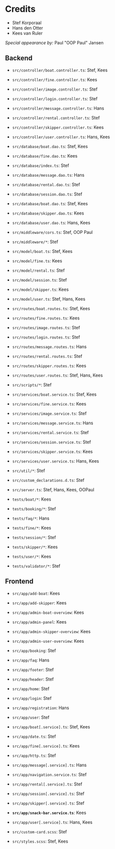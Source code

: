 # Credits

- Stef Korporaal
- Hans den Otter
- Kees van Ruler

_Special appearance by:_ Paul "OOP Paul" Jansen

## Backend

- `src/controller/boat.controller.ts`: Stef, Kees
- `src/controller/fine.controller.ts`: Kees
- `src/controller/image.controller.ts`: Stef
- `src/controller/login.controller.ts`: Stef
- `src/controller/message.controller.ts`: Hans
- `src/controller/rental.controller.ts`: Stef
- `src/controller/skipper.controller.ts`: Kees
- `src/controller/user.controller.ts`: Hans, Kees

- `src/database/boat.dao.ts`: Stef, Kees
- `src/database/fine.dao.ts`: Kees
- `src/database/index.ts`: Stef
- `src/database/message.dao.ts`: Hans
- `src/database/rental.dao.ts`: Stef
- `src/database/session.dao.ts`: Stef
- `src/database/boat.dao.ts`: Stef, Kees
- `src/database/skipper.dao.ts`: Kees
- `src/database/user.dao.ts`: Hans, Kees

- `src/middleware/cors.ts`: Stef, OOP Paul
- `src/middleware/*`: Stef

- `src/model/boat.ts`: Stef, Kees
- `src/model/fine.ts`: Kees
- `src/model/rental.ts`: Stef
- `src/model/session.ts`: Stef
- `src/model/skipper.ts`: Kees
- `src/model/user.ts`: Stef, Hans, Kees

- `src/routes/boat.routes.ts`: Stef, Kees
- `src/routes/fine.routes.ts`: Kees
- `src/routes/image.routes.ts`: Stef
- `src/routes/login.routes.ts`: Stef
- `src/routes/message.routes.ts`: Hans
- `src/routes/rental.routes.ts`: Stef
- `src/routes/skipper.routes.ts`: Kees
- `src/routes/user.routes.ts`: Stef, Hans, Kees

- `src/scripts/*`: Stef

- `src/services/boat.service.ts`: Stef, Kees
- `src/services/fine.service.ts`: Kees
- `src/services/image.service.ts`: Stef
- `src/services/message.service.ts`: Hans
- `src/services/rental.service.ts`: Stef
- `src/services/session.service.ts`: Stef
- `src/services/skipper.service.ts`: Kees
- `src/services/user.service.ts`: Hans, Kees

- `src/util/*`: Stef

- `src/custom_declarations.d.ts`: Stef
- `src/server.ts`: Stef, Hans, Kees, OOPaul

- `tests/boat/*`: Kees
- `tests/booking/*`: Stef
- `tests/faq/*`: Hans
- `tests/fine/*`: Kees
- `tests/session/*`: Stef
- `tests/skipper/*`: Kees
- `tests/user/*`: Kees
- `tests/validator/*`: Stef

## Frontend

- `src/app/add-boat`: Kees
- `src/app/add-skipper`: Kees
- `src/app/admin-boat-overview`: Kees
- `src/app/admin-panel`: Kees
- `src/app/admin-skipper-overview`: Kees
- `src/app/admin-user-overview`: Kees
- `src/app/booking`: Stef
- `src/app/faq`: Hans
- `src/app/footer`: Stef
- `src/app/header`: Stef
- `src/app/home`: Stef
- `src/app/login`: Stef
- `src/app/registration`: Hans
- `src/app/user`: Stef

- `src/app/boat[.service].ts`: Stef, Kees
- `src/app/date.ts`: Stef
- `src/app/fine[.service].ts`: Kees
- `src/app/http.ts`: Stef
- `src/app/message[.service].ts`: Hans
- `src/app/navigation.service.ts`: Stef
- `src/app/rental[.service].ts`: Stef
- `src/app/session[.service].ts`: Stef
- `src/app/skipper[.service].ts`: Stef
- **`src/app/snack-bar.service.ts`**: Kees
- `src/app/user[.service].ts`: Hans, Kees

- `src/custom-card.scss`: Stef
- `src/styles.scss`: Stef, Kees
